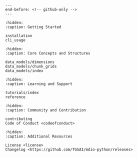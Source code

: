 ```{include} ../README.md
---
end-before: <!-- github-only -->
---
```

[apache 2.0 license]: license
[contributor guide]: contributing
[command-line usage]: cli_usage
[api reference]: reference
[installation instructions]: installation

```{toctree}
:hidden:
:caption: Getting Started

installation
cli_usage
```

```{toctree}
:hidden:
:caption: Core Concepts and Structures

data_models/dimensions
data_models/chunk_grids
data_models/index
```

```{toctree}
:hidden:
:caption: Learning and Support

tutorials/index
reference
```

```{toctree}
:hidden:
:caption: Community and Contribution

contributing
Code of Conduct <codeofconduct>
```

```{toctree}
:hidden:
:caption: Additional Resources

License <license>
Changelog <https://github.com/TGSAI/mdio-python/releases>
```
